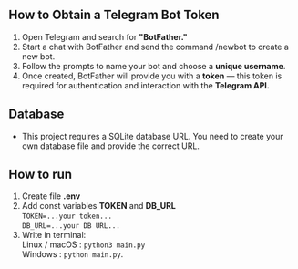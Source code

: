 ## How to Obtain a Telegram Bot Token

1. Open Telegram and search for **"BotFather."**
2. Start a chat with BotFather and send the command /newbot to create a new bot.
3. Follow the prompts to name your bot and choose a **unique username**.
4. Once created, BotFather will provide you with a **token** — this token is required for authentication and interaction with the **Telegram API.**

## Database

- This project requires a SQLite database URL. You need to create your own database file and provide the correct URL.<br>

## How to run

1. Create file **.env**<br>
2. Add const variables __TOKEN__ and **DB_URL**<br>
```TOKEN=...your token...```<br>
```DB_URL=...your DB URL...```<br>
3. Write in terminal:<br>
Linux / macOS : ```python3 main.py```<br>
Windows : ```python main.py```.

